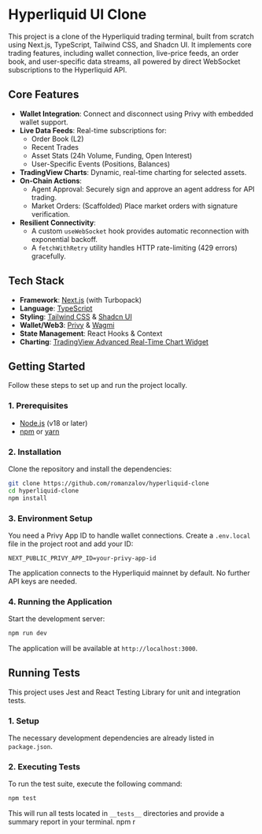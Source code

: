 # Hyperliquid UI Clone

This project is a clone of the Hyperliquid trading terminal, built from scratch using Next.js, TypeScript, Tailwind CSS, and Shadcn UI. It implements core trading features, including wallet connection, live-price feeds, an order book, and user-specific data streams, all powered by direct WebSocket subscriptions to the Hyperliquid API.

## Core Features

-   **Wallet Integration**: Connect and disconnect using Privy with embedded wallet support.
-   **Live Data Feeds**: Real-time subscriptions for:
    -   Order Book (L2)
    -   Recent Trades
    -   Asset Stats (24h Volume, Funding, Open Interest)
    -   User-Specific Events (Positions, Balances)
-   **TradingView Charts**: Dynamic, real-time charting for selected assets.
-   **On-Chain Actions**:
    -   Agent Approval: Securely sign and approve an agent address for API trading.
    -   Market Orders: (Scaffolded) Place market orders with signature verification.
-   **Resilient Connectivity**:
    -   A custom `useWebSocket` hook provides automatic reconnection with exponential backoff.
    -   A `fetchWithRetry` utility handles HTTP rate-limiting (429 errors) gracefully.

## Tech Stack

-   **Framework**: [Next.js](https://nextjs.org/) (with Turbopack)
-   **Language**: [TypeScript](https://www.typescriptlang.org/)
-   **Styling**: [Tailwind CSS](https://tailwindcss.com/) & [Shadcn UI](https://ui.shadcn.com/)
-   **Wallet/Web3**: [Privy](https://www.privy.io/) & [Wagmi](https://wagmi.sh/)
-   **State Management**: React Hooks & Context
-   **Charting**: [TradingView Advanced Real-Time Chart Widget](https://www.tradingview.com/widget/)

## Getting Started

Follow these steps to set up and run the project locally.

### 1. Prerequisites

-   [Node.js](https://nodejs.org/en) (v18 or later)
-   [npm](https://www.npmjs.com/) or [yarn](https://yarnpkg.com/)

### 2. Installation

Clone the repository and install the dependencies:

```bash
git clone https://github.com/romanzalov/hyperliquid-clone
cd hyperliquid-clone
npm install
```

### 3. Environment Setup

You need a Privy App ID to handle wallet connections. Create a `.env.local` file in the project root and add your ID:

```env
NEXT_PUBLIC_PRIVY_APP_ID=your-privy-app-id
```

The application connects to the Hyperliquid mainnet by default. No further API keys are needed.

### 4. Running the Application

Start the development server:

```bash
npm run dev
```

The application will be available at `http://localhost:3000`.

## Running Tests

This project uses Jest and React Testing Library for unit and integration tests.

### 1. Setup

The necessary development dependencies are already listed in `package.json`.

### 2. Executing Tests

To run the test suite, execute the following command:

```bash
npm test
```

This will run all tests located in `__tests__` directories and provide a summary report in your terminal.
npm r